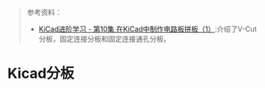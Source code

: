 > 参考资料：
>
> - [KiCad进阶学习 - 第10集 在KiCad中制作电路板拼板（1）](https://www.youtube.com/watch?v=zRP8ptsbCKM):介绍了V-Cut分板，固定连接分板和固定连接通孔分板。

# Kicad分板
